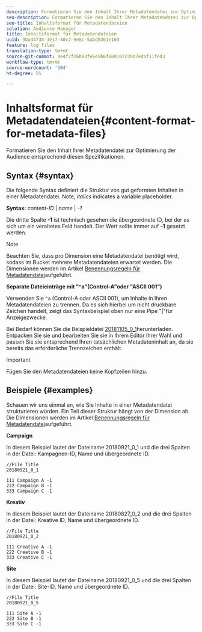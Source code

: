 ```yaml
---
description: Formatieren Sie den Inhalt Ihrer Metadatendatei zur Optimierung der Audience entsprechend diesen Spezifikationen.
seo-description: Formatieren Sie den Inhalt Ihrer Metadatendatei zur Optimierung der Audience entsprechend diesen Spezifikationen.
seo-title: Inhaltsformat für Metadatendateien
solution: Audience Manager
title: Inhaltsformat für Metadatendateien
uuid: 9ba44738-3e17-40c7-9e8c-5abd8361e16d
feature: log files
translation-type: tm+mt
source-git-commit: 9e4f2f26b83fe6e5b6f669107239d7edaf11fed3
workflow-type: tm+mt
source-wordcount: '304'
ht-degree: 5%

---
```



# Inhaltsformat für Metadatendateien{#content-format-for-metadata-files}

Formatieren Sie den Inhalt Ihrer Metadatendatei zur Optimierung der Audience entsprechend diesen Spezifikationen.

## Syntax {#syntax}

Die folgende Syntax definiert die Struktur von gut geformten Inhalten in einer Metadatendatei. Note, *italics* indicates a variable placeholder.

**Syntax:**  *content-ID* | *name* | *-1*

<!--In the contents syntax, you'll notice a parent ID variable. Don't confuse it with the parent ID used in the [metadata file name](../../../reporting/audience-optimization-reports/metadata-files-intro/metadata-file-names.md). These 2 variables seem similar, but they represent different things. In the file name, the parent ID corresponds to a category like "campaign" (ID 1), "placement" (ID 3), or "tactic" (ID 9), etc. In the file body:-->

Die dritte Spalte **-1** ist technisch gesehen die übergeordnete ID, bei der es sich um ein veraltetes Feld handelt. Der Wert sollte immer auf **-1** gesetzt werden.

>[!NOTE]
>
>Beachten Sie, dass pro Dimension eine Metadatendatei benötigt wird, sodass im Bucket mehrere Metadatendateien erwartet werden. Die Dimensionen werden im Artikel [Benennungsregeln für Metadatendatei](../../../reporting/audience-optimization-reports/metadata-files-intro/metadata-file-names.md#child-dimension)aufgeführt.

**Separate Dateieinträge mit &quot;^a&quot;(Control-A&quot;oder &quot;ASCII 001&quot;)**

Verwenden Sie `^a` (Control-A oder ASCII 001), um Inhalte in Ihren Metadatendateien zu trennen. Da es sich hierbei um nicht druckbare Zeichen handelt, zeigt das Syntaxbeispiel oben nur eine Pipe &quot;|&quot;für Anzeigezwecke.

Bei Bedarf können Sie die Beispieldatei [20181105_0_1](assets/20181105_0_1.zip)herunterladen. Entpacken Sie sie und bearbeiten Sie sie in Ihrem Editor Ihrer Wahl und passen Sie sie entsprechend Ihren tatsächlichen Metadateninhalt an, da sie bereits das erforderliche Trennzeichen enthält.

>[!IMPORTANT]
>
>Fügen Sie den Metadatendateien keine Kopfzeilen hinzu.

## Beispiele {#examples}

Schauen wir uns einmal an, wie Sie Inhalte in einer Metadatendatei strukturieren würden. Ein Teil dieser Struktur hängt von der Dimension ab. Die Dimensionen werden im Artikel [Benennungsregeln für Metadatendatei](../../../reporting/audience-optimization-reports/metadata-files-intro/metadata-file-names.md#child-dimension)aufgeführt.

**Campaign**

In diesem Beispiel lautet der Dateiname 20180921_0_1 und die drei Spalten in der Datei: Kampagnen-ID, Name und übergeordnete ID.

<!--Let's say you want to populate the creative drop down menu with creative names from a particular campaign. In this case, your metadata file name would include ID 1 (campaign) and ID 2 (creative). Following the content syntax, your metadata file would contain the creative ID, creative name, and actual campaign ID.-->

```
//File Title
20180921_0_1

111 Campaign A -1
222 Campaign B -1
333 Campaign C -1
```

**Kreativ**

In diesem Beispiel lautet der Dateiname 20180827_0_2 und die drei Spalten in der Datei: Kreative ID, Name und übergeordnete ID.

```
//File Title
20180921_0_2

111 Creative A -1
222 Creative B -1
333 Creative C -1
```

**Site**

In diesem Beispiel lautet der Dateiname 20180921_0_5 und die drei Spalten in der Datei: Site-ID, Name und übergeordnete ID.

```
//File Title
20180921_0_5

111 Site A -1
222 Site B -1
333 Site C -1
```

